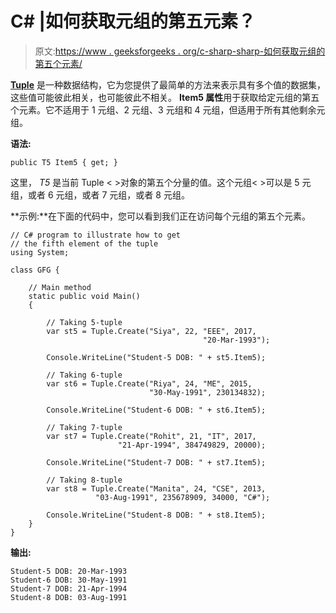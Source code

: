 # C# |如何获取元组的第五元素？

> 原文:[https://www . geeksforgeeks . org/c-sharp-sharp-如何获取元组的第五个元素/](https://www.geeksforgeeks.org/c-sharp-sharp-how-to-get-fifth-element-of-the-tuple/)

**[Tuple](https://www.geeksforgeeks.org/c-sharp-tuple/)** 是一种数据结构，它为您提供了最简单的方法来表示具有多个值的数据集，这些值可能彼此相关，也可能彼此不相关。 **Item5 属性**用于获取给定元组的第五个元素。它不适用于 1 元组、2 元组、3 元组和 4 元组，但适用于所有其他剩余元组。

**语法:**

```
public T5 Item5 { get; }
```

这里， *T5* 是当前 Tuple < >对象的第五个分量的值。这个元组< >可以是 5 元组，或者 6 元组，或者 7 元组，或者 8 元组。

**示例:**在下面的代码中，您可以看到我们正在访问每个元组的第五个元素。

```
// C# program to illustrate how to get 
// the fifth element of the tuple
using System;

class GFG {

    // Main method
    static public void Main()
    {

        // Taking 5-tuple
        var st5 = Tuple.Create("Siya", 22, "EEE", 2017,
                                           "20-Mar-1993");

        Console.WriteLine("Student-5 DOB: " + st5.Item5);

        // Taking 6-tuple
        var st6 = Tuple.Create("Riya", 24, "ME", 2015,
                               "30-May-1991", 230134832);

        Console.WriteLine("Student-6 DOB: " + st6.Item5);

        // Taking 7-tuple
        var st7 = Tuple.Create("Rohit", 21, "IT", 2017, 
                        "21-Apr-1994", 384749829, 20000);

        Console.WriteLine("Student-7 DOB: " + st7.Item5);

        // Taking 8-tuple
        var st8 = Tuple.Create("Manita", 24, "CSE", 2013, 
                   "03-Aug-1991", 235678909, 34000, "C#");

        Console.WriteLine("Student-8 DOB: " + st8.Item5);
    }
}
```

**输出:**

```
Student-5 DOB: 20-Mar-1993
Student-6 DOB: 30-May-1991
Student-7 DOB: 21-Apr-1994
Student-8 DOB: 03-Aug-1991

```
